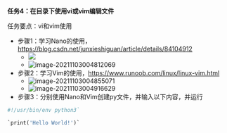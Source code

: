 **任务4：在目录下使用vi或vim编辑文件**

任务要点：vi和vim使用

- 步骤1：学习Nano的使用，https://blog.csdn.net/junxieshiguan/article/details/84104912
  - ![](C:\Users\ZHUAN\AppData\Roaming\Typora\typora-user-images\image-20211103004757174.png)
  - ![image-20211103004812069](C:\Users\ZHUAN\AppData\Roaming\Typora\typora-user-images\image-20211103004812069.png)
- 步骤2：学习Vim的使用，https://www.runoob.com/linux/linux-vim.html
  - ![image-20211103004855071](C:\Users\ZHUAN\AppData\Roaming\Typora\typora-user-images\image-20211103004855071.png)
  - ![image-20211103004916629](C:\Users\ZHUAN\AppData\Roaming\Typora\typora-user-images\image-20211103004916629.png)
- 步骤3：分别使用Nano和Vim创建py文件，并输入以下内容，并运行

```python
#!/usr/bin/env python3`

`print('Hello World!')`
```

